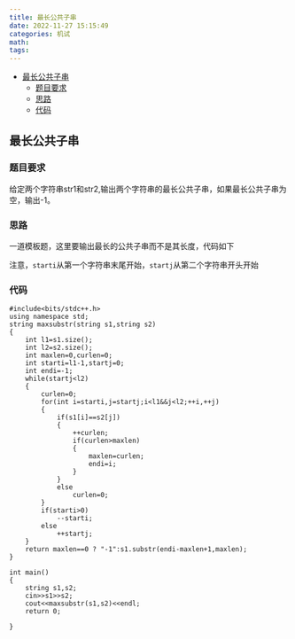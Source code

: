 ```yaml
---
title: 最长公共子串
date: 2022-11-27 15:15:49
categories: 机试
math:
tags:
---
```

<!-- TOC -->

- [最长公共子串](#最长公共子串)
    - [题目要求](#题目要求)
    - [思路](#思路)
    - [代码](#代码)

<!-- /TOC -->
## 最长公共子串

### 题目要求

给定两个字符串str1和str2,输出两个字符串的最长公共子串，如果最长公共子串为空，输出-1。

### 思路

一道模板题，这里要输出最长的公共子串而不是其长度，代码如下

注意，`starti`从第一个字符串末尾开始，`startj`从第二个字符串开头开始

### 代码
```
#include<bits/stdc++.h>
using namespace std;
string maxsubstr(string s1,string s2)
{
	int l1=s1.size();
	int l2=s2.size();
	int maxlen=0,curlen=0;
	int starti=l1-1,startj=0;
	int endi=-1;
	while(startj<l2)
	{
		curlen=0;
		for(int i=starti,j=startj;i<l1&&j<l2;++i,++j)
		{
			if(s1[i]==s2[j])
			{
				++curlen;
				if(curlen>maxlen)
				{
					maxlen=curlen;
					endi=i;
				}
			}
			else
				curlen=0;
		}
		if(starti>0)
			--starti;
		else
			++startj;
	}
	return maxlen==0 ? "-1":s1.substr(endi-maxlen+1,maxlen);
}

int main()
{
	string s1,s2;
	cin>>s1>>s2;
	cout<<maxsubstr(s1,s2)<<endl;
	return 0;
	
} 
```